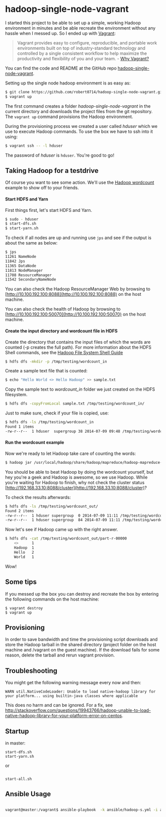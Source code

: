 # hadoop-single-node-vagrant

I started this project to be able to set up a simple, working Hadoop environment in minutes and be able recreate the environment without any hassle when I messed up. So I ended up with [Vagrant](http://www.vagrantup.com "Vagrant"):

>Vagrant provides easy to configure, reproducible, and portable work environments built on top of industry-standard technology and controlled by a single consistent workflow to help maximize the productivity and flexibility of you and your team. - [Why Vagrant?](http://docs.vagrantup.com/v2/why-vagrant/index.html "Vagrant Docs: Why Vagrant?")

You can find the code and README at the GitHub repo [hadoop-single-node-vagrant](https://github.com/baswenneker/hadoop-single-node-vagrant).

Setting up the single node hadoop environment is as easy as:

```bash
$ git clone https://github.com/robert0714/hadoop-single-node-vagrant.git
$ vagrant up
```

The first command creates a folder *hadoop-single-node-vagrant* in the current directory and downloads the project files from the git repository. The `vagrant up` command provisions the Hadoop environment. 

During the provisioning process we created a user called *hduser* which we use to execute Hadoop commands. To use the box we have to ssh into it using: 

```bash
$ vagrant ssh -- -l hduser
```

The password of *hduser* is `hduser`.
You're good to go!

## Taking Hadoop for a testdrive
Of course you want to see some action. We'll use the [Hadoop wordcount](http://hadoop.apache.org/docs/r1.2.1/mapred_tutorial.html "Hadoop Wordcount Example Tutorial") example to show off to your friends. 

#### Start HDFS and Yarn
First things first, let's start HDFS and Yarn.

```bash
$ sudo - hduser
$ start-dfs.sh
$ start-yarn.sh
```

To check if all nodes are up and running use `jps` and see if the output is about the same as below:

```bash
$ jps
11261 NameNode
11842 Jps
11365 DataNode
11813 NodeManager
11708 ResourceManager
11542 SecondaryNameNode
```

You can also check the Hadoop ResourceManager Web by browsing to [http://10.100.192.100:8088](http://10.100.192.100:8088) on the host machine.

You can also check the health of Hadoop by browsing to [http://10.100.192.100:50070](http://10.100.192.100:50070) on the host machine.

#### Create the input directory and wordcount file in HDFS
Create the directory that contains the input files of which the words are counted (-p creates the full path). For more information about the HDFS Shell commands, see the [Hadoop File System Shell Guide](http://hadoop.apache.org/docs/current/hadoop-project-dist/hadoop-common/FileSystemShell.html "Hadoop File System Shell Guide")
    
```bash
$ hdfs dfs -mkdir -p /tmp/testing/wordcount_in
```

Create a sample text file that is counted:

```bash    
$ echo "Hello World <> Hello Hadoop" >> sample.txt
```

Copy the sample text to *wordcount_in* folder we just created on the HDFS filesystem.

```bash 
$ hdfs dfs -copyFromLocal sample.txt /tmp/testing/wordcount_in/
```

Just to make sure, check if your file is copied, use:
    
```bash 
$ hdfs dfs -ls /tmp/testing/wordcount_in
Found 1 items
-rw-r--r--  1 hduser  supergroup 38 2014-07-09 09:48 /tmp/testing/wordcount_in/sample.txt
```

#### Run the wordcount example
Now we're ready to let Hadoop take care of counting the words:

```bash 
$ hadoop jar /usr/local/hadoop/share/hadoop/mapreduce/hadoop-mapreduce-examples-*.jar wordcount /tmp/testing/wordcount_in /tmp/testing/wordcount_out
```

You should be able to beat Hadoop by doing the wordcount yourself, but hey you're a geek and Hadoop is awesome, so we use Hadoop. While you're waiting for Hadoop to finish, why not check the cluster status [http://192.168.33.10:8088/cluster](http://192.168.33.10:8088/cluster)?

To check the results afterwards:

```bash 
$ hdfs dfs -ls /tmp/testing/wordcount_out/
Found 2 items
-rw-r--r--  1 hduser supergroup  0 2014-07-09 11:11 /tmp/testing/wordcount_out/_SUCCESS
-rw-r--r--  1 hduser supergroup  84 2014-07-09 11:11 /tmp/testing/wordcount_out/part-r-00000
```

Now let's see if Hadoop came up with the right answer.

```bash 
$ hdfs dfs -cat /tmp/testing/wordcount_out/part-r-00000
    <>      1
    Hadoop  1
    Hello   2
    World   1
```
Wow!

## Some tips
If you messed up the box you can destroy and recreate the box by entering the following commands on the host machine:

    $ vagrant destroy
    $ vagrant up

## Provisioning
In order to save bandwidth and time the provisioning script downloads and store the Hadoop tarball in the shared directory (project folder on the host machine and /vagrant on the guest machine). If the download fails for some reason, delete the tarball and rerun vagrant provision.

## Troubleshooting
You might get the following warning message every now and then:

    WARN util.NativeCodeLoader: Unable to load native-hadoop library for your platform... using builtin-java classes where applicable

This does no harm and can be ignored. For a fix, see http://stackoverflow.com/questions/19943766/hadoop-unable-to-load-native-hadoop-library-for-your-platform-error-on-centos.

## Startup

in master:

```
start-dfs.sh
start-yarn.sh

```
or

```

start-all.sh

```

## Ansible Usage

```bash

vagrant@master:/vagrant$ ansible-playbook  -k ansible/hadoop-s.yml -i ansible/hosts/hadoop


```